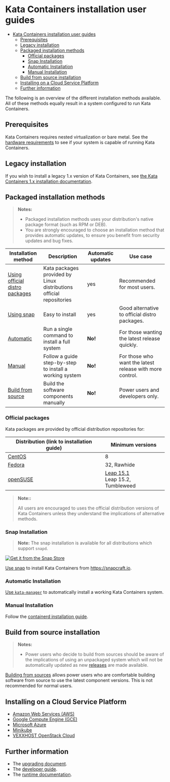 # Kata Containers installation user guides

* [Kata Containers installation user guides](#kata-containers-installation-user-guides)
    * [Prerequisites](#prerequisites)
    * [Legacy installation](#legacy-installation)
    * [Packaged installation methods](#packaged-installation-methods)
        * [Official packages](#official-packages)
        * [Snap Installation](#snap-installation)
        * [Automatic Installation](#automatic-installation)
        * [Manual Installation](#manual-installation)
    * [Build from source installation](#build-from-source-installation)
    * [Installing on a Cloud Service Platform](#installing-on-a-cloud-service-platform)
    * [Further information](#further-information)

The following is an overview of the different installation methods available. All of these methods equally result
in a system configured to run Kata Containers.

## Prerequisites

Kata Containers requires nested virtualization or bare metal.
See the
[hardware requirements](/src/runtime/README.md#hardware-requirements)
to see if your system is capable of running Kata Containers.

## Legacy installation

If you wish to install a legacy 1.x version of Kata Containers, see
[the Kata Containers 1.x installation documentation](https://github.com/kata-containers/documentation/tree/master/install/).

## Packaged installation methods

> **Notes:**
>
> - Packaged installation methods uses your distribution's native package format (such as RPM or DEB).
> - You are strongly encouraged to choose an installation method that provides
>   automatic updates, to ensure you benefit from security updates and bug fixes.

| Installation method                                  | Description                                                         | Automatic updates | Use case                                                 |
|------------------------------------------------------|---------------------------------------------------------------------|-------------------|----------------------------------------------------------|
| [Using official distro packages](#official-packages) | Kata packages provided by Linux distributions official repositories | yes               | Recommended for most users.                              |
| [Using snap](#snap-installation)                     | Easy to install                                                     | yes               | Good alternative to official distro packages.            |
| [Automatic](#automatic-installation)                 | Run a single command to install a full system                       | **No!**           | For those wanting the latest release quickly.            |
| [Manual](#manual-installation)                       | Follow a guide step-by-step to install a working system             | **No!**           | For those who want the latest release with more control. |
| [Build from source](#build-from-source-installation) | Build the software components manually                              | **No!**           | Power users and developers only.                         |

### Official packages

Kata packages are provided by official distribution repositories for:

| Distribution (link to installation guide)                | Minimum versions                                                               |
|----------------------------------------------------------|--------------------------------------------------------------------------------|
| [CentOS](centos-installation-guide.md)                   | 8                                                                              |
| [Fedora](fedora-installation-guide.md)                   | 32, Rawhide                                                                    |
| [openSUSE](opensuse-installation-guide.md)               | [Leap 15.1](opensuse-leap-15.1-installation-guide.md)<br>Leap 15.2, Tumbleweed |

> **Note::**
>
> All users are encouraged to uses the official distribution versions of Kata
> Containers unless they understand the implications of alternative methods.

### Snap Installation

> **Note:** The snap installation is available for all distributions which support `snapd`.

[![Get it from the Snap Store](https://snapcraft.io/static/images/badges/en/snap-store-black.svg)](https://snapcraft.io/kata-containers)

[Use snap](snap-installation-guide.md) to install Kata Containers from https://snapcraft.io.

### Automatic Installation

[Use `kata-manager`](/utils/README.md) to automatically install a working Kata Containers system.

### Manual Installation

Follow the [containerd installation guide](container-manager/containerd/containerd-install.md).

## Build from source installation

> **Notes:**
>
> - Power users who decide to build from sources should be aware of the
>   implications of using an unpackaged system which will not be automatically
>   updated as new [releases](../Stable-Branch-Strategy.md) are made available.

[Building from sources](../Developer-Guide.md#initial-setup)  allows power users
who are comfortable building software from source to use the latest component
versions. This is not recommended for normal users.

## Installing on a Cloud Service Platform

* [Amazon Web Services (AWS)](aws-installation-guide.md)
* [Google Compute Engine (GCE)](gce-installation-guide.md)
* [Microsoft Azure](azure-installation-guide.md)
* [Minikube](minikube-installation-guide.md)
* [VEXXHOST OpenStack Cloud](vexxhost-installation-guide.md)

## Further information

* The [upgrading document](../Upgrading.md).
* The [developer guide](../Developer-Guide.md).
* The [runtime documentation](../../src/runtime/README.md).
